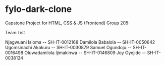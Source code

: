 # fylo-dark-clone

Capstone Project for HTML, CSS & JS (Frontend) Group 205

Team List

Njagwuani Isioma -- SH-IT-0012168
Damilola Babalola -- SH-IT-0050642
Ugomsinachi Akakuru -- SH-IT-0030879
Samuel Ogundoju -- SH-IT-0016498
Oluwadamilola Ijimakinwa -- SH-IT-0146809
Joy Oyejide -- SH-IT-0038124


